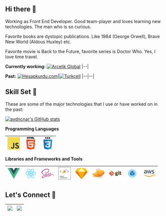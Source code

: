 ## Hi there 👋
Working as Front End Developer.
Good team-player and loves learning new technologies.
The man who is so curious.

Favorite books are dystopic publications. Like 1984 (George Orwell), Brave New World (Aldous Huxley) etc.

Favorite movie is Back to the Future, favorite series is Doctor Who. Yes, I love time travel.

**Currently working:**
<a href="https://www.linkedin.com/company/arcelikglobal/mycompany/"><img src="https://media-exp1.licdn.com/dms/image/C4D0BAQEIPwxeXrt6Sg/company-logo_200_200/0/1605042549787?e=1641427200&v=beta&t=PWdlCAoZ2vzGCpN9KKWZWvCmprNic8eneWxC7rZIu94" width="40" alt="Arcelik Global" titlt="Arcelik Global"></a>
|--|

**Past:** 
<a href="https://www.linkedin.com/company/hesapkurdu/"><img src="https://media-exp1.licdn.com/dms/image/C4D0BAQEllP2un-jQ0A/company-logo_200_200/0/1605516922220?e=1641427200&v=beta&t=UF8huS1nausbh0KZiyBF7yxYFQteSf6__P5it5GRXLU" width="40" alt="Hesapkurdu.com" titlt="Hesapkurdu.com"></a>|<a href="https://www.linkedin.com/company/turkcell/"><img src="https://media-exp1.licdn.com/dms/image/C4D0BAQF-17CigzRmgw/company-logo_200_200/0/1526626186669?e=1641427200&v=beta&t=tPPa1mtBJg3uu3LELBepgDMR67FCT8O15B7SXb4mWXU" width="40" alt="Turkcell" titlt="Turkcell"></a>
|--|--|


## Skill Set :muscle:

These are some of the major technologies that I use or have worked on in the past:

[![aydncnar's GitHub stats](https://github-readme-stats.vercel.app/api/top-langs/?username=aydncnar&theme=dracula&layout=compact)](https://github.com/aydncnar)


**Programming Languages**

<img alt="JS" title="JavaScript" width="40px" src="https://raw.githubusercontent.com/github/explore/master/topics/javascript/javascript.png">|<img title="HTML" alt="HTML" width="40px" src="https://raw.githubusercontent.com/github/explore/master/topics/html/html.png">|<img title="CSS" alt="CSS" width="40px" src="https://raw.githubusercontent.com/github/explore/master/topics/css/css.png">
|--|--|--|


**Libraries and Frameworks and Tools**

<img title="Vue" alt="Vue" width="40px" src="https://raw.githubusercontent.com/github/explore/master/topics/vue/vue.png">|<img title="React" alt="React" width="40px" src="https://raw.githubusercontent.com/github/explore/master/topics/react/react.png">|<img title="Sass" alt="Sass" width="40px" src="https://raw.githubusercontent.com/github/explore/master/topics/sass/sass.png">|<img title="Styled Components" alt="Styled Components" width="40px" src="https://raw.githubusercontent.com/github/explore/master/topics/styled-components/styled-components.png">|<img title="Sketch" alt="Sketch" width="40px" src="https://raw.githubusercontent.com/github/explore/master/topics/sketch/sketch.png">|<img title="Zeplin" alt="Zeplin" width="40px" src="https://raw.githubusercontent.com/github/explore/master/topics/zeplin/zeplin.png">|<img title="Git" alt="Git" width="40px" src="https://raw.githubusercontent.com/github/explore/master/topics/git/git.png">|<img title="Webpack" alt="Webpack" width="40px" src="https://raw.githubusercontent.com/github/explore/master/topics/webpack/webpack.png">|<img title="Aws" alt="Aws" width="40px" src="https://raw.githubusercontent.com/github/explore/master/topics/aws/aws.png">|
|--|--|--|--|--|--|--|--|--|


## Let's Connect :handshake:

<a href="https://www.linkedin.com/in/aydncnar/"><img src="https://cdn2.iconfinder.com/data/icons/social-media-2285/512/1_Linkedin_unofficial_colored_svg-128.png" width="40"></a>|<a href="https://medium.com/@aydncnar"><img src="https://cdn4.iconfinder.com/data/icons/logos-brands-5/24/medium-512.png" width="40"></a>
|--|--|


<!--
**aydncnar/aydncnar** is a ✨ _special_ ✨ repository because its `README.md` (this file) appears on your GitHub profile.

Here are some ideas to get you started:

- 🔭 I’m currently working on ...
- 🌱 I’m currently learning ...
- 👯 I’m looking to collaborate on ...
- 🤔 I’m looking for help with ...
- 💬 Ask me about ...
- 📫 How to reach me: ...
- 😄 Pronouns: ...
- ⚡ Fun fact: ...
-->
